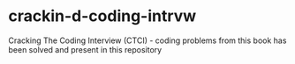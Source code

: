 # crackin-d-coding-intrvw
Cracking The Coding Interview (CTCI) - coding problems from this book has been solved and present in this repository
